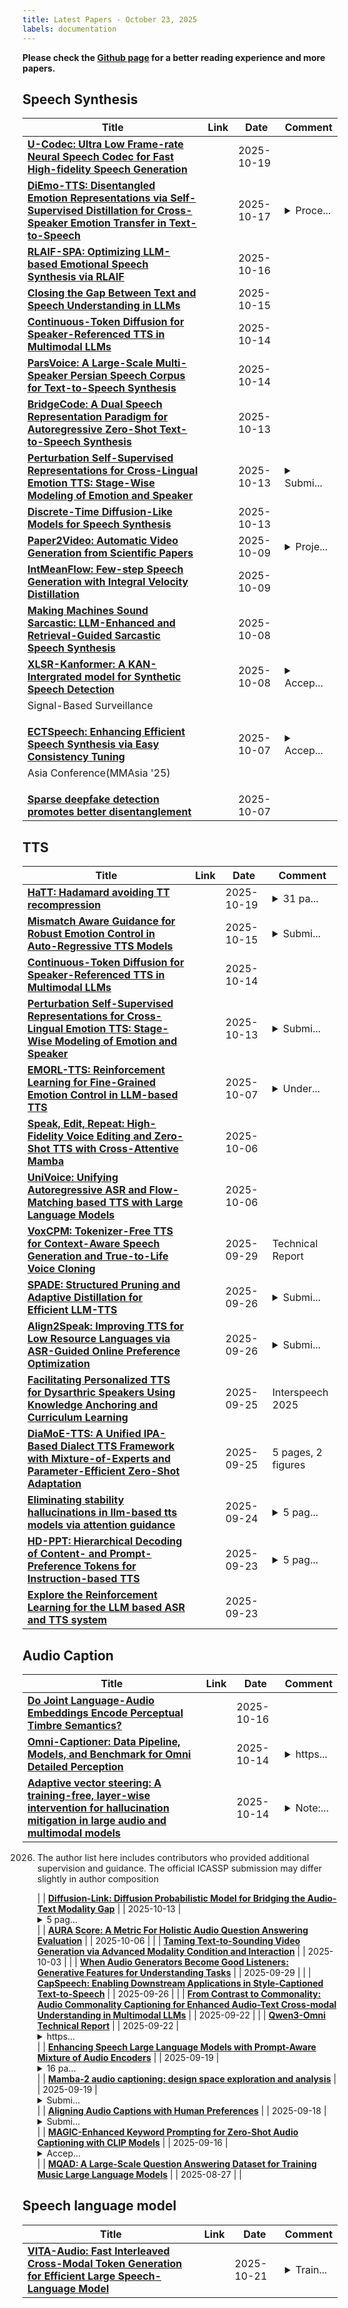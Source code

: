 ```yaml
---
title: Latest Papers - October 23, 2025
labels: documentation
---
```

**Please check the [Github page](https://github.com/LbsTempest/Daily-ArXiv-Subscription) for a better reading experience and more papers.**

## Speech Synthesis
| **Title** | **Link** | **Date** | **Comment** |
| --- | --- | --- | --- |
| **[U-Codec: Ultra Low Frame-rate Neural Speech Codec for Fast High-fidelity Speech Generation](http://arxiv.org/abs/2510.16718v1)** |  | 2025-10-19 |  |
| **[DiEmo-TTS: Disentangled Emotion Representations via Self-Supervised Distillation for Cross-Speaker Emotion Transfer in Text-to-Speech](http://arxiv.org/abs/2505.19687v2)** |  | 2025-10-17 | <details><summary>Proce...</summary><p>Proceedings of Interspeech 2025</p></details> |
| **[RLAIF-SPA: Optimizing LLM-based Emotional Speech Synthesis via RLAIF](http://arxiv.org/abs/2510.14628v1)** |  | 2025-10-16 |  |
| **[Closing the Gap Between Text and Speech Understanding in LLMs](http://arxiv.org/abs/2510.13632v1)** |  | 2025-10-15 |  |
| **[Continuous-Token Diffusion for Speaker-Referenced TTS in Multimodal LLMs](http://arxiv.org/abs/2510.12995v1)** |  | 2025-10-14 |  |
| **[ParsVoice: A Large-Scale Multi-Speaker Persian Speech Corpus for Text-to-Speech Synthesis](http://arxiv.org/abs/2510.10774v2)** |  | 2025-10-14 |  |
| **[BridgeCode: A Dual Speech Representation Paradigm for Autoregressive Zero-Shot Text-to-Speech Synthesis](http://arxiv.org/abs/2510.11646v1)** |  | 2025-10-13 |  |
| **[Perturbation Self-Supervised Representations for Cross-Lingual Emotion TTS: Stage-Wise Modeling of Emotion and Speaker](http://arxiv.org/abs/2510.11124v1)** |  | 2025-10-13 | <details><summary>Submi...</summary><p>Submitted to Expert Systems with Applications,11 pages</p></details> |
| **[Discrete-Time Diffusion-Like Models for Speech Synthesis](http://arxiv.org/abs/2509.18470v2)** |  | 2025-10-13 |  |
| **[Paper2Video: Automatic Video Generation from Scientific Papers](http://arxiv.org/abs/2510.05096v2)** |  | 2025-10-09 | <details><summary>Proje...</summary><p>Project Page: https://showlab.github.io/Paper2Video/</p></details> |
| **[IntMeanFlow: Few-step Speech Generation with Integral Velocity Distillation](http://arxiv.org/abs/2510.07979v1)** |  | 2025-10-09 |  |
| **[Making Machines Sound Sarcastic: LLM-Enhanced and Retrieval-Guided Sarcastic Speech Synthesis](http://arxiv.org/abs/2510.07096v1)** |  | 2025-10-08 |  |
| **[XLSR-Kanformer: A KAN-Intergrated model for Synthetic Speech Detection](http://arxiv.org/abs/2510.06706v1)** |  | 2025-10-08 | <details><summary>Accep...</summary><p>Accepted to 2025 IEEE International Conference on Advanced Video and
  Signal-Based Surveillance</p></details> |
| **[ECTSpeech: Enhancing Efficient Speech Synthesis via Easy Consistency Tuning](http://arxiv.org/abs/2510.05984v1)** |  | 2025-10-07 | <details><summary>Accep...</summary><p>Accepted for publication by Proceedings of the 2025 ACM Multimedia
  Asia Conference(MMAsia '25)</p></details> |
| **[Sparse deepfake detection promotes better disentanglement](http://arxiv.org/abs/2510.05696v1)** |  | 2025-10-07 |  |

## TTS
| **Title** | **Link** | **Date** | **Comment** |
| --- | --- | --- | --- |
| **[HaTT: Hadamard avoiding TT recompression](http://arxiv.org/abs/2410.04385v2)** |  | 2025-10-19 | <details><summary>31 pa...</summary><p>31 pages, 13 figures, 3 tables</p></details> |
| **[Mismatch Aware Guidance for Robust Emotion Control in Auto-Regressive TTS Models](http://arxiv.org/abs/2510.13293v1)** |  | 2025-10-15 | <details><summary>Submi...</summary><p>Submitted to ICASSP 2026</p></details> |
| **[Continuous-Token Diffusion for Speaker-Referenced TTS in Multimodal LLMs](http://arxiv.org/abs/2510.12995v1)** |  | 2025-10-14 |  |
| **[Perturbation Self-Supervised Representations for Cross-Lingual Emotion TTS: Stage-Wise Modeling of Emotion and Speaker](http://arxiv.org/abs/2510.11124v1)** |  | 2025-10-13 | <details><summary>Submi...</summary><p>Submitted to Expert Systems with Applications,11 pages</p></details> |
| **[EMORL-TTS: Reinforcement Learning for Fine-Grained Emotion Control in LLM-based TTS](http://arxiv.org/abs/2510.05758v1)** |  | 2025-10-07 | <details><summary>Under...</summary><p>Under review for ICASSP 2026</p></details> |
| **[Speak, Edit, Repeat: High-Fidelity Voice Editing and Zero-Shot TTS with Cross-Attentive Mamba](http://arxiv.org/abs/2510.04738v1)** |  | 2025-10-06 |  |
| **[UniVoice: Unifying Autoregressive ASR and Flow-Matching based TTS with Large Language Models](http://arxiv.org/abs/2510.04593v1)** |  | 2025-10-06 |  |
| **[VoxCPM: Tokenizer-Free TTS for Context-Aware Speech Generation and True-to-Life Voice Cloning](http://arxiv.org/abs/2509.24650v1)** |  | 2025-09-29 | Technical Report |
| **[SPADE: Structured Pruning and Adaptive Distillation for Efficient LLM-TTS](http://arxiv.org/abs/2509.20802v2)** |  | 2025-09-26 | <details><summary>Submi...</summary><p>Submitted to ICASSP 2026</p></details> |
| **[Align2Speak: Improving TTS for Low Resource Languages via ASR-Guided Online Preference Optimization](http://arxiv.org/abs/2509.21718v1)** |  | 2025-09-26 | <details><summary>Submi...</summary><p>Submitted to ICASSP 2026</p></details> |
| **[Facilitating Personalized TTS for Dysarthric Speakers Using Knowledge Anchoring and Curriculum Learning](http://arxiv.org/abs/2508.10412v2)** |  | 2025-09-25 | Interspeech 2025 |
| **[DiaMoE-TTS: A Unified IPA-Based Dialect TTS Framework with Mixture-of-Experts and Parameter-Efficient Zero-Shot Adaptation](http://arxiv.org/abs/2509.22727v1)** |  | 2025-09-25 | 5 pages, 2 figures |
| **[Eliminating stability hallucinations in llm-based tts models via attention guidance](http://arxiv.org/abs/2509.19852v1)** |  | 2025-09-24 | <details><summary>5 pag...</summary><p>5 pages, submitted to ICASSP2026</p></details> |
| **[HD-PPT: Hierarchical Decoding of Content- and Prompt-Preference Tokens for Instruction-based TTS](http://arxiv.org/abs/2509.19001v1)** |  | 2025-09-23 | <details><summary>5 pag...</summary><p>5 pages, 2 figures, submitted to ICASSP2026</p></details> |
| **[Explore the Reinforcement Learning for the LLM based ASR and TTS system](http://arxiv.org/abs/2509.18569v1)** |  | 2025-09-23 |  |

## Audio Caption
| **Title** | **Link** | **Date** | **Comment** |
| --- | --- | --- | --- |
| **[Do Joint Language-Audio Embeddings Encode Perceptual Timbre Semantics?](http://arxiv.org/abs/2510.14249v1)** |  | 2025-10-16 |  |
| **[Omni-Captioner: Data Pipeline, Models, and Benchmark for Omni Detailed Perception](http://arxiv.org/abs/2510.12720v1)** |  | 2025-10-14 | <details><summary>https...</summary><p>https://github.com/ddlBoJack/Omni-Captioner</p></details> |
| **[Adaptive vector steering: A training-free, layer-wise intervention for hallucination mitigation in large audio and multimodal models](http://arxiv.org/abs/2510.12851v1)** |  | 2025-10-14 | <details><summary>Note:...</summary><p>Note: This preprint is a version of the paper submitted to ICASSP
  2026. The author list here includes contributors who provided additional
  supervision and guidance. The official ICASSP submission may differ slightly
  in author composition</p></details> |
| **[Diffusion-Link: Diffusion Probabilistic Model for Bridging the Audio-Text Modality Gap](http://arxiv.org/abs/2510.11330v1)** |  | 2025-10-13 | <details><summary>5 pag...</summary><p>5 pages. Submitted to IEEE ICASSP 2026</p></details> |
| **[AURA Score: A Metric For Holistic Audio Question Answering Evaluation](http://arxiv.org/abs/2510.04934v1)** |  | 2025-10-06 |  |
| **[Taming Text-to-Sounding Video Generation via Advanced Modality Condition and Interaction](http://arxiv.org/abs/2510.03117v1)** |  | 2025-10-03 |  |
| **[When Audio Generators Become Good Listeners: Generative Features for Understanding Tasks](http://arxiv.org/abs/2509.24635v1)** |  | 2025-09-29 |  |
| **[CapSpeech: Enabling Downstream Applications in Style-Captioned Text-to-Speech](http://arxiv.org/abs/2506.02863v2)** |  | 2025-09-26 |  |
| **[From Contrast to Commonality: Audio Commonality Captioning for Enhanced Audio-Text Cross-modal Understanding in Multimodal LLMs](http://arxiv.org/abs/2508.01659v2)** |  | 2025-09-22 |  |
| **[Qwen3-Omni Technical Report](http://arxiv.org/abs/2509.17765v1)** |  | 2025-09-22 | <details><summary>https...</summary><p>https://github.com/QwenLM/Qwen3-Omni</p></details> |
| **[Enhancing Speech Large Language Models with Prompt-Aware Mixture of Audio Encoders](http://arxiv.org/abs/2502.15178v3)** |  | 2025-09-19 | <details><summary>16 pa...</summary><p>16 pages,5 figures, 13 tables, to be published in EMNLP 2025 main
  conference</p></details> |
| **[Mamba-2 audio captioning: design space exploration and analysis](http://arxiv.org/abs/2509.15680v1)** |  | 2025-09-19 | <details><summary>Submi...</summary><p>Submitted to the 2026 IEEE International Conference on Acoustics,
  Speech, and Signal Processing (ICASSP 2026). Under review</p></details> |
| **[Aligning Audio Captions with Human Preferences](http://arxiv.org/abs/2509.14659v1)** |  | 2025-09-18 | <details><summary>Submi...</summary><p>Submitted to ICASSP 2026</p></details> |
| **[MAGIC-Enhanced Keyword Prompting for Zero-Shot Audio Captioning with CLIP Models](http://arxiv.org/abs/2509.12591v1)** |  | 2025-09-16 | <details><summary>Accep...</summary><p>Accepted in The 26th International Conference on Web Information
  Systems Engineering (WISE), scheduled for 15-17 December 2025 in Marrakech,
  Morocco</p></details> |
| **[MQAD: A Large-Scale Question Answering Dataset for Training Music Large Language Models](http://arxiv.org/abs/2508.19514v1)** |  | 2025-08-27 |  |

## Speech language model
| **Title** | **Link** | **Date** | **Comment** |
| --- | --- | --- | --- |
| **[VITA-Audio: Fast Interleaved Cross-Modal Token Generation for Efficient Large Speech-Language Model](http://arxiv.org/abs/2505.03739v2)** |  | 2025-10-21 | <details><summary>Train...</summary><p>Training and Inference Codes: https://github.com/VITA-MLLM/VITA-Audio</p></details> |

